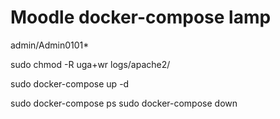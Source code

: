 # Moodle docker-compose lamp
admin/Admin0101*

sudo chmod -R uga+wr logs/apache2/

sudo docker-compose up -d

sudo docker-compose ps
sudo docker-compose down
